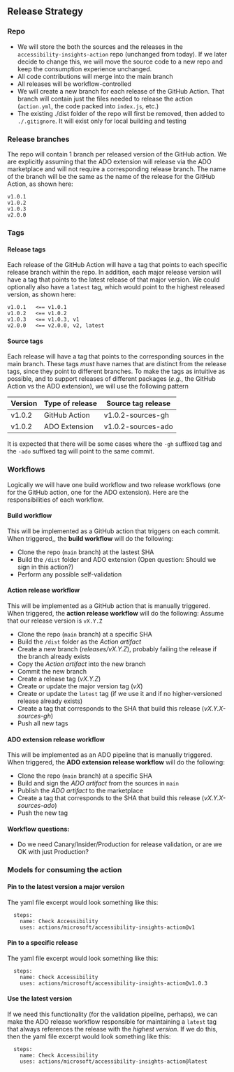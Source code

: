 <!--
Copyright (c) Microsoft Corporation. All rights reserved.
Licensed under the MIT License.
-->

## Release Strategy

### Repo

-   We will store the both the sources and the releases in the `accessibility-insights-action` repo (unchanged from today). If we later decide to change this, we will move the source code to a new repo and keep the consumption experience unchanged.
-   All code contributions will merge into the main branch
-   All releases will be workflow-controlled
-   We will create a new branch for each release of the GitHub Action. That branch will contain just the files needed to release the action (`action.yml`, the code packed into `index.js`, etc.)
-   The existing ./dist folder of the repo will first be removed, then added to `./.gitignore`. It will exist only for local building and testing

### Release branches

The repo will contain 1 branch per released version of the GitHub action. We are explicitly assuming that the ADO extension will release via the ADO marketplace and will not require a corresponding release branch. The name of the branch will be the same as the name of the release for the GitHub Action, as shown here:

```
v1.0.1
v1.0.2
v1.0.3
v2.0.0
```

### Tags

#### Release tags

Each release of the GitHub Action will have a tag that points to each specific release branch within the repo. In addition, each major release version will have a tag that points to the latest release of that major version. We could optionally also have a `latest` tag, which would point to the highest released version, as shown here:

```
v1.0.1   <== v1.0.1
v1.0.2   <== v1.0.2
v1.0.3   <== v1.0.3, v1
v2.0.0   <== v2.0.0, v2, latest
```

#### Source tags

Each release will have a tag that points to the corresponding sources in the main branch. These tags _must_ have names that are distinct from the release tags, since they point to different branches. To make the tags as intuitive as possible, and to support releases of different packages (_e.g._, the GitHub Action vs the ADO extension), we will use the following pattern

| Version | Type of release | Source tag release |
| ------- | --------------- | ------------------ |
| v1.0.2  | GitHub Action   | v1.0.2-sources-gh  |
| v1.0.2  | ADO Extension   | v1.0.2-sources-ado |

It is expected that there will be some cases where the `-gh` suffixed tag and the `-ado` suffixed tag will point to the same commit.

### Workflows

Logically we will have one build workflow and two release workflows (one for the GitHub action, one for the ADO extension). Here are the responsibilities of each workflow.

#### Build workflow

This will be implemented as a GitHub action that triggers on each commit. When triggered,, the **build workflow** will do the following:

-   Clone the repo (`main` branch) at the lastest SHA
-   Build the `/dist` folder and ADO extension (Open question: Should we sign in this action?)
-   Perform any possible self-validation

#### Action release workflow

This will be implemented as a GitHub action that is manually triggered. When triggered, the **action release workflow** will do the following: Assume that our release version is `vX.Y.Z`

-   Clone the repo (`main` branch) at a specific SHA
-   Build the `/dist` folder as the _Action artifact_
-   Create a new branch (_releases/vX.Y.Z_), probably failing the release if the branch already exists
-   Copy the _Action artifact_ into the new branch
-   Commit the new branch
-   Create a release tag (_vX.Y.Z_)
-   Create or update the major version tag (_vX_)
-   Create or update the `latest` tag (if we use it and if no higher-versioned release already exists)
-   Create a tag that corresponds to the SHA that build this release (_vX.Y.X-sources-gh_)
-   Push all new tags

#### ADO extension release workflow

This will be implemented as an ADO pipeline that is manually triggered. When triggered, the **ADO extension release workflow** will do the following:

-   Clone the repo (`main` branch) at a specific SHA
-   Build and sign the _ADO artifact_ from the sources in `main`
-   Publish the _ADO artifact_ to the marketplace
-   Create a tag that corresponds to the SHA that build this release (_vX.Y.X-sources-ado_)
-   Push the new tag

#### Workflow questions:

-   Do we need Canary/Insider/Production for release validation, or are we OK with just Production?

### Models for consuming the action

#### Pin to the latest version a major version

The yaml file excerpt would look something like this:

```
  steps:
    name: Check Accessibility
    uses: actions/microsoft/accessibility-insights-action@v1
```

#### Pin to a specific release

The yaml file excerpt would look something like this:

```
  steps:
    name: Check Accessibility
    uses: actions/microsoft/accessibility-insights-action@v1.0.3
```

#### Use the latest version

If we need this functionality (for the validation pipeilne, perhaps), we can make the ADO release workflow responsible for maintaining a `latest` tag that always references the release with the _highest version_. If we do this, then the yaml file excerpt would look something like this:

```
  steps:
    name: Check Accessibility
    uses: actions/microsoft/accessibility-insights-action@latest
```
